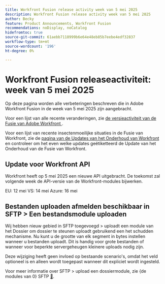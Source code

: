 ```yaml
---
title: Workfront Fusion release activity week van 5 mei 2025
description: Workfront Fusion release activity week van 5 mei 2025
author: Becky
feature: Product Announcements, Workfront Fusion
recommendations: noDisplay, noCatalog
hidefromtoc: true
source-git-commit: 61aebb7118999b6e64e48eb85b7eebe4edf32837
workflow-type: tm+mt
source-wordcount: '196'
ht-degree: 0%

---
```


# Workfront Fusion releaseactiviteit: week van 5 mei 2025

Op deze pagina worden alle verbeteringen beschreven die in Adobe Workfront Fusion in de week van 5 mei 2025 zijn aangebracht.

Voor een lijst van alle recente veranderingen, zie [ de versieactiviteit van de Fusie van Adobe Workfront ](/help/workfront-fusion/fusion-product-releases/fusion-release-activity.md).

Voor een lijst van recente insectenmoeilijke situaties in de Fusie van Workfront, zie de [ pagina van de Updates van het Onderhoud van Workfront ](https://experienceleague.adobe.com/en/docs/workfront-known-issues/releases/current-updates) en controleer om het even welke updates geëtiketteerd de Update van het Onderhoud van de Fusie van Workfront.

## Update voor Workfront API

Workfront heeft op 5 mei 2025 een nieuwe API uitgebracht. De toekomst zal volgende week de API-versie van de Workfront-modules bijwerken.

EU: 12 mei
VS: 14 mei
Azure: 16 mei

## Bestanden uploaden afmelden beschikbaar in SFTP > Een bestandsmodule uploaden

Wij hebben nieuw gebied in SFTP toegevoegd > uploadt een module van het Dossier om dossier te steunen uploadt gebruikend een het schudden mechanisme. Nu kunt u de grootte van elk segment in bytes instellen wanneer u bestanden uploadt. Dit is handig voor grote bestanden of wanneer voor beperkte servergeheugen kleinere uploads nodig zijn.

Deze wijziging heeft geen invloed op bestaande scenario&#39;s, omdat het veld optioneel is en alleen wordt toegepast wanneer dit expliciet wordt ingesteld.

Voor meer informatie over SFTP > upload een dossiermodule, zie {de modules van 0} SFTP [&#128279;](/help/workfront-fusion/references/apps-and-modules/universal-connectors/sftp.md).

